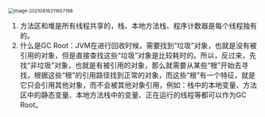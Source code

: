 <img src="E:\学习笔记\img\JVM运行时数据区.png" alt="image-20210816211657198" style="zoom: 67%;" />

1. 方法区和堆是所有线程共享的，栈、本地方法栈、程序计数器是每个线程独有的。
2. 什么是GC Root：JVM在进行回收时候，需要找到“垃圾”对象，也就是没有被引用的对象，但是直接查找这些“垃圾”对象是比较耗时的。所以，反过来，先找“非垃圾”对象，也就是有被引用的对象，那么就需要从某些“根”开始去寻找，根据这些“根”的引用路径找到正常的对象，而这些“根”有一个特征，就是它只会引用其他对象，而不会被其他对象引用，例如：栈中的本地变量、方法区中的静态变量、本地方法栈中的变量、正在运行的线程等都可以作为GC Root。

